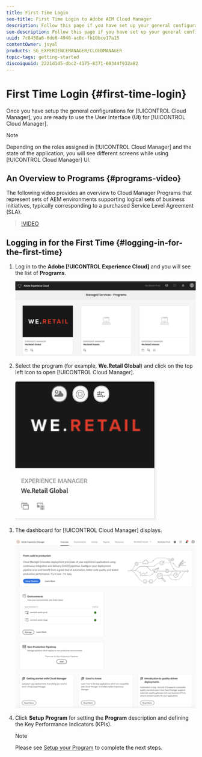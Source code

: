 ```yaml
---
title: First Time Login
seo-title: First Time Login to Adobe AEM Cloud Manager
description: Follow this page if you have set up your general configurations and you are ready to use Cloud Manager for the first time.
seo-description: Follow this page if you have set up your general configurations and you are ready to use Adobe AEM Cloud Manager for the first time.
uuid: 7c8458a6-6de8-4946-ac0c-fb10bce17a15
contentOwner: jsyal
products: SG_EXPERIENCEMANAGER/CLOUDMANAGER
topic-tags: getting-started
discoiquuid: 2221d1d5-dbc2-4175-8371-60344f932a82
---
```


# First Time Login {#first-time-login}

Once you have setup the general configurations for [!UICONTROL Cloud Manager], you are ready to use the User Interface (UI) for [!UICONTROL Cloud Manager].

>[!NOTE]
>
>Depending on the roles assigned in [!UICONTROL Cloud Manager] and the state of the application, you will see different screens while using [!UICONTROL Cloud Manager] UI.

## An Overview to Programs {#programs-video}

The following video provides an overview to Cloud Manager Programs that represent sets of AEM environments supporting logical sets of business initiatives, typically corresponding to a purchased Service Level Agreement (SLA).

>[!VIDEO](https://video.tv.adobe.com/v/26313/)

## Logging in for the First Time {#logging-in-for-the-first-time}

1. Log in to the **Adobe [!UICONTROL Experience Cloud]** and you will see the list of **Programs**.

   ![](assets/screen_shot_2018-06-04at120643pm.png)

1. Select the program (for example, **We.Retail Global**) and click on the top left icon to open [!UICONTROL Cloud Manager].

   ![](assets/screen_shot_2018-06-04at12611pm.png)

1. The dashboard for [!UICONTROL Cloud Manager] displays.

   ![](assets/FirstLogin1.png)

1. Click **Setup Program** for setting the **Program** description and defining the Key Performance Indicators (KPIs).

   >[!NOTE]
   >
   >Please see [Setup your Program](https://helpx.adobe.com/experience-manager/cloud-manager/using/setting-up-program.html) to complete the next steps.